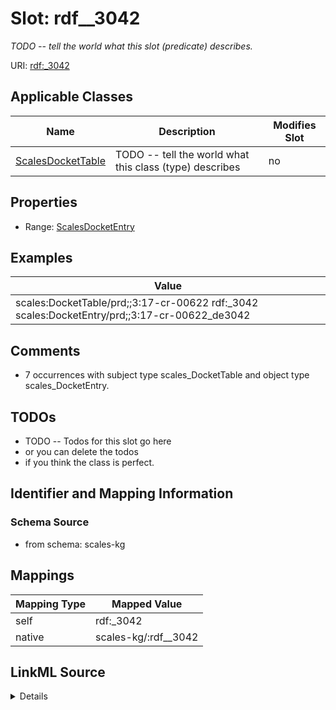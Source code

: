 

# Slot: rdf__3042


_TODO -- tell the world what this slot (predicate) describes._





URI: [rdf:_3042](http://www.w3.org/1999/02/22-rdf-syntax-ns#_3042)



<!-- no inheritance hierarchy -->





## Applicable Classes

| Name | Description | Modifies Slot |
| --- | --- | --- |
| [ScalesDocketTable](../classes/ScalesDocketTable.md) | TODO -- tell the world what this class (type) describes |  no  |







## Properties

* Range: [ScalesDocketEntry](../classes/ScalesDocketEntry.md)






## Examples

| Value |
| --- |
| scales:DocketTable/prd;;3:17-cr-00622 rdf:_3042 scales:DocketEntry/prd;;3:17-cr-00622_de3042 |

## Comments

* 7 occurrences with subject type scales_DocketTable and object type scales_DocketEntry.

## TODOs

* TODO -- Todos for this slot go here
* or you can delete the todos
* if you think the class is perfect.

## Identifier and Mapping Information







### Schema Source


* from schema: scales-kg




## Mappings

| Mapping Type | Mapped Value |
| ---  | ---  |
| self | rdf:_3042 |
| native | scales-kg/:rdf__3042 |




## LinkML Source

<details>
```yaml
name: rdf__3042
description: TODO -- tell the world what this slot (predicate) describes.
todos:
- TODO -- Todos for this slot go here
- or you can delete the todos
- if you think the class is perfect.
comments:
- 7 occurrences with subject type scales_DocketTable and object type scales_DocketEntry.
examples:
- value: scales:DocketTable/prd;;3:17-cr-00622 rdf:_3042 scales:DocketEntry/prd;;3:17-cr-00622_de3042
from_schema: scales-kg
rank: 1000
slot_uri: rdf:_3042
alias: rdf__3042
domain_of:
- scales_DocketTable
range: scales_DocketEntry

```
</details>